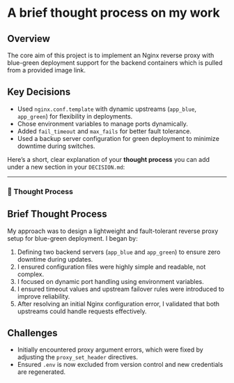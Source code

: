 # A brief thought process on my work

## Overview
The core aim of this project is to implement an Nginx reverse proxy with blue-green deployment support for the backend containers which is pulled from a provided image link.

## Key Decisions
- Used `nginx.conf.template` with dynamic upstreams (`app_blue`, `app_green`) for flexibility in deployments.
- Chose environment variables to manage ports dynamically.
- Added `fail_timeout` and `max_fails` for better fault tolerance.
- Used a backup server configuration for green deployment to minimize downtime during switches.

Here’s a short, clear explanation of your **thought process** you can add under a new section in your `DECISION.md`:

---

### 🧩 Thought Process

## Brief Thought Process
My approach was to design a lightweight and fault-tolerant reverse proxy setup for blue-green deployment. I began by:
1. Defining two backend servers (`app_blue` and `app_green`) to ensure zero downtime during updates.
2. I ensured configuration files were highly simple and readable, not complex.
3. I focused on dynamic port handling using environment variables.
4. I ensured timeout values and upstream failover rules were introduced to improve reliability.
5. After resolving an initial Nginx configuration error, I validated that both upstreams could handle requests effectively.


## Challenges
- Initially encountered proxy argument errors, which were fixed by adjusting the `proxy_set_header` directives.
- Ensured `.env` is now excluded from version control and new credentials are regenerated.
